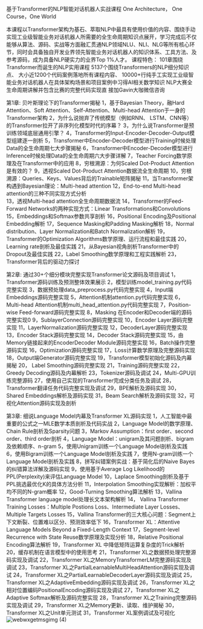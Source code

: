 基于Transformer的NLP智能对话机器人实战课程
One Architecture， One Course，One World

本课程以Transformer架构为基石、萃取NLP中最具有使用价值的内容、围绕手动实现工业级智能业务对话机器人所需要的全生命周期知识点展开，学习完成后不仅能够从算法、源码、实战等方面融汇贯通NLP领域NLU、NLI、NLG等所有核心环节，同时会具备独自开发业界领先智能业务对话机器人的知识体系、工具方法、及参考源码，成为具备NLP硬实力的业界Top 1%人才。
课程特色：
101章围绕Transformer而诞生的NLP实用课程
5137个围绕Transformers的NLP细分知识点、
大小近1200个代码案例落地所有课程内容、
10000+行纯手工实现工业级智能业务对话机器人在具体架构场景和项目案例中习得AI相关数学知识
NLP大赛全生命周期讲解并包含比赛的完整代码实现直
接加Gavin大咖微信咨询

第1章: 贝叶斯理论下的Transformer揭秘
1，基于Bayesian Theory，融Hard Attention、Soft Attention、Self-Attention、Multi-head Attention于一身的Transformer架构
2，为什么说抛弃了传统模型（例如RNN、 LSTM、CNN等）的Transformer拉开了非序列化模型时代的序幕？
3，为什么说Transformer是预训练领域底层通用引擎？
4，Transformer的Input-Encoder-Decoder-Output模型组建逐一剖析
5，Transformer中Encoder-Decoder模型进行Training时候处理Data的全生命周期七大步骤揭秘
6，Transformer中Encoder-Decoder模型进行Inference时候处理Data的全生命周期六大步骤详解
7，Teacher Forcing数学原理及在Transformer中的应用
8，穷根溯源：为何Scaled Dot-Product Attention是有效的？
9，透视Scaled Dot-Product Attention数据流全生命周期
10，穷根溯源：Queries、Keys、Values背后的Trainable矩阵揭秘
11，当Transformer架构遇到Bayesian理论：Multi-head attention
12，End-to-end Multi-head attention的三种不同实现方式分析	
13，透视Multi-head attention全生命周期数据流
14，Transformer的Feed-Forward Networks的两种实现方式：Linear Transformations和Convolutions
15，Embeddings和Softmax参数共享剖析
16，Positional Encoding及Positional Embedding解析
17，Sequence Masking和Padding Masking解析
18，Normal distribution、Layer Normalization和Batch Normalization解析
19，Transformer的Optimization Algorithms数学原理、运行流程和最佳实践
20，Learning rate剖析及最佳实践
21，从Bayesian视角剖析Transformer中的Dropout及最佳实践
22，Label Smoothing数学原理和工程实践解析
23，Transformer背后的驱动力探讨

第2章: 通过30+个细分模块完整实现Transformer论文源码及项目调试
1，Transformer源码训练及预测整体效果展示
2，模型训练model_training.py代码完整实现
3，数据预处理data_preprocess.py代码完整实现
4，Input端Embeddings源码完整实现
5，Attention机制attention.py代码完整实现
6，Multi-head Attention机制multi_head_attention.py代码完整实现
7，Position-wise Feed-forward源码完整实现
8，Masking 在Encoder和Decoder端的源码完整实现0
9，SublayerConnection源码完整实现
10，Encoder Layer源码完整实现
11，LayerNormalization源码完整实现
12，DecoderLayer源码完整实现
13，Encoder Stack源码完整实现
14，Decoder Stack源码完整实现
15，由Memory链接起来的EncoderDecoder Module源码完整实现
16，Batch操作完整源码实现
16，Optimization源码完整实现
17，Loss计算数学原理及完整源码实现
18，Output端Generator源码完整实现
19，Transformer模型初始化源码及内幕揭秘
20， Label Smoothing源码完整实现
21，Training源码完整实现
22，Greedy Decoding源码及内幕解析
23，Tokenizer源码及调试
24，Multi-GPU训练完整源码
27，使用自己实现的Transformer完成分类任务及调试
28，Transformer翻译任务代码完整实现及调试
29，BPE解析及源码实现
30，Shared Embeddings解析及源码实现
31，Beam Search解析及源码实现
32，可视化Attention源码实现及剖析

第3章: 细说Language Model内幕及Transformer XL源码实现
1，人工智能中最重要的公式之一MLE数学本质剖析及代码实战
2，Language Model的数学原理、Chain Rule剖析及Sparsity问题
3，Markov Assumption：first order、second order、third order剖析
4，Language Model：unigram及其问题剖析、bigram及依赖顺序、n-gram
5，使用Unigram训练一个Language Model剖析及实践
6，使用Bigram训练一个Language Model剖析及实践
7，使用N-gram训练一个Language Model剖析及实践
8，拼写纠错案例实战：基于简化后的Naive Bayes的纠错算法详解及源码实现
9，使用基于Average Log Likelihood的PPL(Perplexity)来评估Language Model
10，Laplace Smoothing剖析及基于PPL挑选最优化K的具体方法分析
11，Interpolation Smoothing实现解析：加权平均不同的N-gram概率
12，Good-Turning Smoothing算法解析
13，Vallina Transformer language model处理长文本架构解析
14， Vallina Transformer Training Losses：Multiple Postions Loss、Intermediate Layer Losses、Multiple Targets Losses
15，Vallina Transformer的三大核心问题：Segment上下文断裂、位置难以区分、预测效率低下
16，Transformer XL：Attentive Language Models Beyond a Fixed-Length Context
17，Segment-level Recurrence with State Reuse数学原理及实现分析
18，Relative Positional Encoding算法解析
19，Transformer XL 中降低矩阵运算复杂度的Trick解析
20，缓存机制在语言模型中的使用思考
21，Transformer XL之数据预处理完整源码实现及调试
22，Transformer XL之MemoryTransformerLM完整源码实现及调试
23，Transformer XL之PartialLearnableMultiHeadAttention源码实现及调试
24，Transformer XL之PartialLearnableDecoderLayer源码实现及调试
25，Transformer XL之AdaptiveEmbedding源码实现及调试
26，Transformer XL之相对位置编码PositionalEncoding源码实现及调试
27，Transformer XL之Adaptive Softmax解析及源码完整实现
28，Transformer XL之Training完整源码实现及调试
29，Transformer XL之Memory更新、读取、维护揭秘
30，Transformer XL之Unit单元测试
31，Transformer XL案例调试及可视化
![webwxgetmsgimg (4)](https://user-images.githubusercontent.com/30858035/141042661-3eca3df4-b961-4b9c-a28b-2beeffb234e7.jpg)
